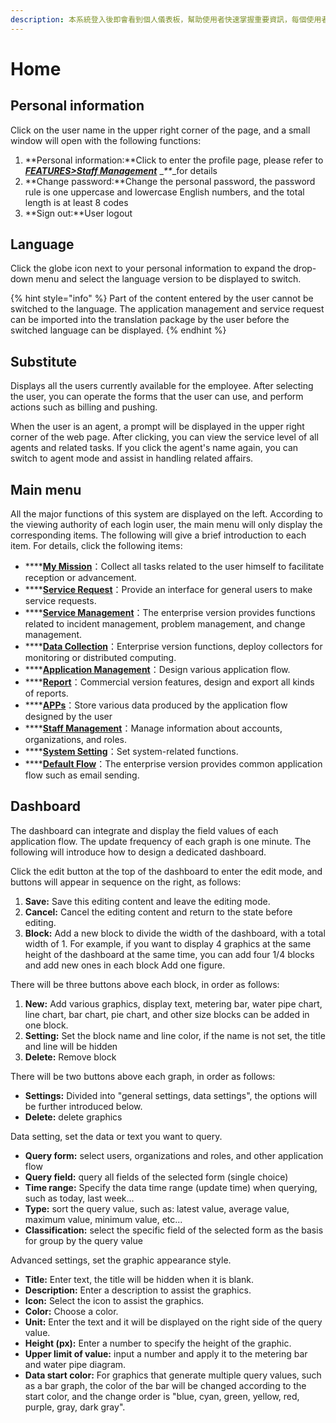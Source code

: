 ```yaml
---
description: 本系統登入後即會看到個人儀表板，幫助使用者快速掌握重要資訊，每個使用者的儀錶板各自獨立，可依據個人需求自行設計。
---
```


# Home

## Personal information

Click on the user name in the upper right corner of the page, and a small window will open with the following functions:

1. **Personal information:**Click to enter the profile page, please refer to[ _**FEATURES>Staff Management**_](8.md#user-management) \__\*\*_\_for details
2. **Change password:**Change the personal password, the password rule is one uppercase and lowercase English numbers, and the total length is at least 8 codes
3. **Sign out:**User logout

## Language

Click the globe icon next to your personal information to expand the drop-down menu and select the language version to be displayed to switch.

{% hint style="info" %}
Part of the content entered by the user cannot be switched to the language. The application management and service request can be imported into the translation package by the user before the switched language can be displayed.
{% endhint %}

## Substitute

Displays all the users currently available for the employee. After selecting the user, you can operate the forms that the user can use, and perform actions such as billing and pushing.

When the user is an agent, a prompt will be displayed in the upper right corner of the web page. After clicking, you can view the service level of all agents and related tasks. If you click the agent's name again, you can switch to agent mode and assist in handling related affairs.

## Main menu

All the major functions of this system are displayed on the left. According to the viewing authority of each login user, the main menu will only display the corresponding items. The following will give a brief introduction to each item. For details, click the following items:

* \*\*\*\*[**My Mission**](2.md)：Collect all tasks related to the user himself to facilitate reception or advancement.
* \*\*\*\*[**Service Request**](3.md)：Provide an interface for general users to make service requests.
* \*\*\*\*[**Service Management**](4.md)：The enterprise version provides functions related to incident management, problem management, and change management.
* \*\*\*\*[**Data Collection**](5.md)：Enterprise version functions, deploy collectors for monitoring or distributed computing.
* \*\*\*\*[**Application Management**](6.md)：Design various application flow.
* \*\*\*\*[**Report**](bao-biao.md)：Commercial version features, design and export all kinds of reports.
* \*\*\*\*[**APPs**](7.md)：Store various data produced by the application flow designed by the user
* \*\*\*\*[**Staff Management**](8.md)：Manage information about accounts, organizations, and roles.
* \*\*\*\*[**System Setting**](9.md)：Set system-related functions.
* \*\*\*\*[**Default Flow**](10.md)：The enterprise version provides common application flow such as email sending.

## Dashboard

The dashboard can integrate and display the field values of each application flow. The update frequency of each graph is one minute. The following will introduce how to design a dedicated dashboard.

Click the edit button at the top of the dashboard to enter the edit mode, and buttons will appear in sequence on the right, as follows:

1. **Save:** Save this editing content and leave the editing mode.
2. **Cancel:** Cancel the editing content and return to the state before editing.
3. **Block:** Add a new block to divide the width of the dashboard, with a total width of 1. For example, if you want to display 4 graphics at the same height of the dashboard at the same time, you can add four 1/4 blocks and add new ones in each block Add one figure.

There will be three buttons above each block, in order as follows:

1. **New:** Add various graphics, display text, metering bar, water pipe chart, line chart, bar chart, pie chart, and other size blocks can be added in one block.
2. **Setting:** Set the block name and line color, if the name is not set, the title and line will be hidden
3. **Delete:** Remove block

There will be two buttons above each graph, in order as follows:

* **Settings:** Divided into "general settings, data settings", the options will be further introduced below.
* **Delete:** delete graphics

Data setting, set the data or text you want to query.

* **Query form:** select users, organizations and roles, and other application flow
* **Query field:** query all fields of the selected form (single choice)
* **Time range:** Specify the data time range (update time) when querying, such as today, last week...
* **Type:** sort the query value, such as: latest value, average value, maximum value, minimum value, etc...
* **Classification:** select the specific field of the selected form as the basis for group by the query value

Advanced settings, set the graphic appearance style.

* **Title:** Enter text, the title will be hidden when it is blank.
* **Description:** Enter a description to assist the graphics.
* **Icon:** Select the icon to assist the graphics.
* **Color:** Choose a color.
* **Unit:** Enter the text and it will be displayed on the right side of the query value.
* **Height (px):** Enter a number to specify the height of the graphic.&#x20;
* **Upper limit of value:** input a number and apply it to the metering bar and water pipe diagram.
* **Data start color:** For graphics that generate multiple query values, such as a bar graph, the color of the bar will be changed according to the start color, and the change order is "blue, cyan, green, yellow, red, purple, gray, dark gray".
